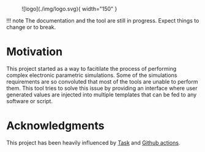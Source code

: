 <figure markdown>
  ![logo](./img/logo.svg){ width="150" }
</figure>


!!! note
    The documentation and the tool are still in progress. Expect things to change or to break.

# Motivation

This project started as a way to facitilate the process of performing complex electronic parametric simulations. Some of the simulations requirements are so convoluted that most of the tools are unable to perform them. This tool tries to solve this issue by providing an interface where user generated values are injected into multiple templates that can be fed to any software or script.


# Acknowledgments

This project has been heavily influenced by [Task](https://taskfile.dev/) and [Github actions](https://docs.github.com/en/actions/using-workflows/workflow-syntax-for-github-actions).
